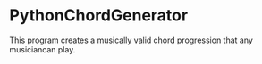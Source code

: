 # PythonChordGenerator
This program creates a musically valid chord progression that any musiciancan play.
